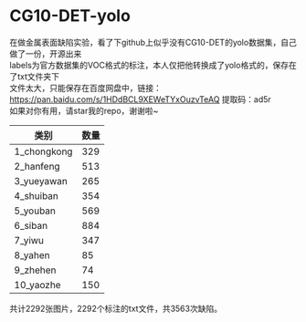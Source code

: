 # CG10-DET-yolo

在做金属表面缺陷实验，看了下github上似乎没有CG10-DET的yolo数据集，自己做了一份，开源出来<br>
labels为官方数据集的VOC格式的标注，本人仅把他转换成了yolo格式的，保存在了txt文件夹下<br>
文件太大，只能保存在百度网盘中，链接：https://pan.baidu.com/s/1HDdBCL9XEWeTYxOuzvTeAQ 提取码：ad5r <br>
如果对你有用，请star我的repo，谢谢啦~


| 类别        | 数量 |
| ----------- | :--- |
| 1_chongkong | 329  |
| 2_hanfeng   | 513  |
| 3_yueyawan  | 265  |
| 4_shuiban   | 354  |
| 5_youban    | 569  |
| 6_siban     | 884  |
| 7_yiwu      | 347  |
| 8_yahen     | 85   |
| 9_zhehen    | 74   |
| 10_yaozhe   | 150  |

共计2292张图片，2292个标注的txt文件，共3563次缺陷。
